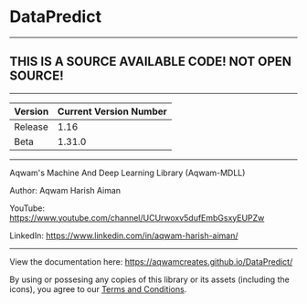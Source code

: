 # DataPredict

--------------------------------------------------------------------

## THIS IS A SOURCE AVAILABLE CODE! NOT OPEN SOURCE! 

--------------------------------------------------------------------

| Version | Current Version Number |
|---------|------------------------|
| Release | 1.16                   |
| Beta    | 1.31.0                 |

--------------------------------------------------------------------

Aqwam's Machine And Deep Learning Library (Aqwam-MDLL)

Author: Aqwam Harish Aiman
	
YouTube: https://www.youtube.com/channel/UCUrwoxv5dufEmbGsxyEUPZw
	
LinkedIn: https://www.linkedin.com/in/aqwam-harish-aiman/
	
--------------------------------------------------------------------

View the documentation here: https://aqwamcreates.github.io/DataPredict/

By using or possesing any copies of this library or its assets (including the icons), you agree to our [Terms and Conditions](docs/TermsAndConditions.md).
